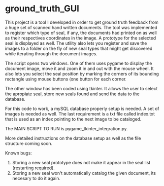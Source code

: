 # ground_truth_GUI

This project is a tool I developed in order to get ground truth feedback from a huge set of scanned hand written documents.
The tool was implemented to register which type of seal, if any, the documents had printed on as well as their respectives
coordinates in the image. A prototype for the selected seal is displayed as well. The utility also lets you register and save the
images to a folder on the fly of new seal types that might get discovered while iterating through the document images.

The script opens two windows. One of them uses pygame to display the document image, move it and zoom it in and out with the mouse
wheel. It also lets you select the seal position by marking the corners of its bounding rectangle using mouse buttons (one button
for each corner.

The other window has been coded using tkinter. It allows the user to select the apropiate seal, store new seals found and send the
data to the database.

For this code to work, a mySQL database properly setup is needed. A set of images is needed as well. The last requirement is a txt
file called index.txt that is used as an index pointing to the next image to be cataloged.

The MAIN SCRIPT TO RUN is pygame_tkinter_integration.py.

More detailed instructions on the database setup as well as the file structure coming soon.


Known bugs:
  1) Storing a new seal prototype does not make it appear in the seal list (restarting required).
  2) Storing a new seal won't automatically catalog the given document, its necesary to do it again.
